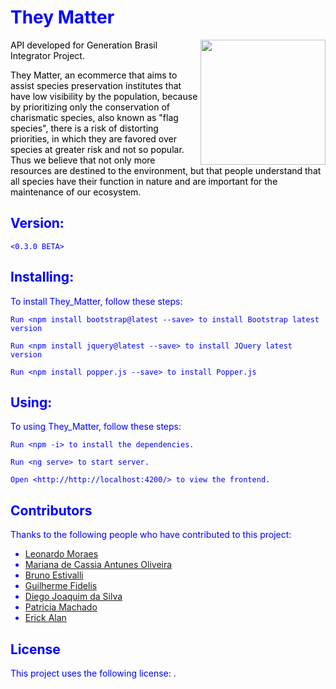 
<body style="color:blue">

# They Matter 
<span style="color: black">
  
<img align="right" src="https://i.imgur.com/6ehWEnp.png" width="200" height="200">  
  <p>API developed for Generation Brasil Integrator Project.</p>
<p>They Matter, an ecommerce that aims to assist species preservation institutes that have low visibility by the population, because by prioritizing only the conservation of charismatic species, also known as "flag species", there is a risk of distorting priorities, in which they are favored over species at greater risk and not so popular. Thus we believe that not only more resources are destined to the environment, but that people understand that all species have their function in nature and are important for the maintenance of our ecosystem.</p>
</span>



## Version:

```
<0.3.0 BETA>
```

## Installing:

To install They_Matter, follow these steps:

```
Run <npm install bootstrap@latest --save> to install Bootstrap latest version
```
```
Run <npm install jquery@latest --save> to install JQuery latest version
```
```
Run <npm install popper.js --save> to install Popper.js
```

## Using:

To using They_Matter, follow these steps:

```
Run <npm -i> to install the dependencies.
```
```
Run <ng serve> to start server.
```
```
Open <http://http://localhost:4200/> to view the frontend.
```

## Contributors

Thanks to the following people who have contributed to this project:

 * [Leonardo Moraes](https://www.linkedin.com/in/leommagalhaes/)
 * [Mariana de Cassia Antunes Oliveira](https://www.linkedin.com/in/mariana-antunes-oliveira-70259491/)
 * [Bruno Estivalli](http://linkedin.com/in/bruno-estivalli-vicente-61b007202)
 * [Guilherme Fidelis](https://www.linkedin.com/in/guifidelis/)
 * [Diego Joaquim da Silva](https://www.linkedin.com/in/diego-silva-061527156/)
 * [Patricia Machado](https://www.linkedin.com/in/patricia-machado-0ba0111ba/)
 * [Erick Alan](https://www.linkedin.com/in/erick-alan-7bb92b1b4/)

## License

This project uses the following license: .
